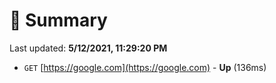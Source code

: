 # 📖 Summary
Last updated: **5/12/2021, 11:29:20 PM**

- `GET` [https://google.com](https://google.com) - **Up** (136ms)
